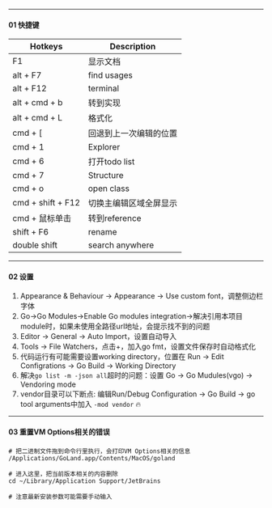 

---
#### 01 快捷键


| Hotkeys           | Description            |
| ----------------- | ---------------------- |
| F1                | 显示文档               |
| alt + F7          | find usages            |
| alt + F12         | terminal               |
| alt + cmd + b     | 转到实现               |
| alt + cmd + L     | 格式化                 |
| cmd + [           | 回退到上一次编辑的位置 |
| cmd + 1           | Explorer               |
| cmd + 6           | 打开todo list          |
| cmd + 7           | Structure              |
| cmd + o           | open class             |
| cmd + shift + F12 | 切换主编辑区域全屏显示 |
| cmd + 鼠标单击    | 转到reference          |
| shift + F6        | rename                 |
| double shift      | search anywhere        |

----
#### 02 设置

1. Appearance & Behaviour → Appearance → Use custom font，调整侧边栏字体
1. Go→Go Modules→Enable Go modules integration→解决引用本项目module时，如果未使用全路径url地址，会提示找不到的问题
2. Editor → General → Auto Import，设置自动导入
3. Tools → File Watchers，点击+，加入go fmt，设置文件保存时自动格式化
4. 代码运行有可能需要设置working directory，位置在 Run → Edit Configrations → Go Build → Working Directory
5. 解决`go list -m -json all`超时的问题：设置 Go → Go Mudules(vgo) → Vendoring mode
5. vendor目录可以下断点: 编辑Run/Debug Configuration → Go Build → go tool arguments中加入 `-mod vendor` 🔥



-------------
#### 03 重置VM Options相关的错误

```shell
# 把二进制文件拖到命令行里执行，会打印VM Options相关的信息
/Applications/GoLand.app/Contents/MacOS/goland

# 进入这里，把当前版本相关的内容删除
cd ~/Library/Application Support/JetBrains

# 注意最新安装参数可能需要手动输入
```

